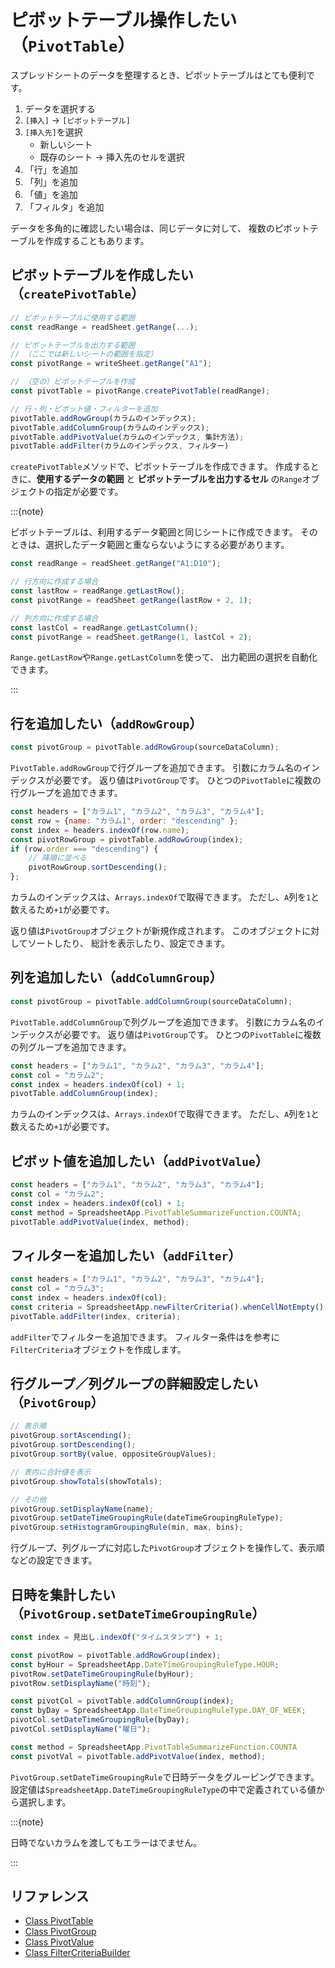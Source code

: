 # ピボットテーブル操作したい（`PivotTable`）

スプレッドシートのデータを整理するとき、ピボットテーブルはとても便利です。

1. データを選択する
2. `[挿入]` → `[ピボットテーブル]`
3. `[挿入先]`を選択
   - 新しいシート
   - 既存のシート → 挿入先のセルを選択
4. 「行」を追加
5. 「列」を追加
6. 「値」を追加
7. 「フィルタ」を追加

データを多角的に確認したい場合は、同じデータに対して、
複数のピボットテーブルを作成することもあります。

## ピボットテーブルを作成したい（`createPivotTable`）

```js
// ピボットテーブルに使用する範囲
const readRange = readSheet.getRange(...);

// ピボットテーブルを出力する範囲
// （ここでは新しいシートの範囲を指定）
const pivotRange = writeSheet.getRange("A1");

// （空の）ピボットテーブルを作成
const pivotTable = pivotRange.createPivotTable(readRange);

// 行・列・ピボット値・フィルターを追加
pivotTable.addRowGroup(カラムのインデックス);
pivotTable.addColumnGroup(カラムのインデックス);
pivotTable.addPivotValue(カラムのインデックス, 集計方法);
pivotTable.addFilter(カラムのインデックス, フィルター)
```

`createPivotTable`メソッドで、ピボットテーブルを作成できます。
作成するときに、**使用するデータの範囲** と **ピボットテーブルを出力するセル** の`Range`オブジェクトの指定が必要です。

:::{note}

ピボットテーブルは、利用するデータ範囲と同じシートに作成できます。
そのときは、選択したデータ範囲と重ならないようにする必要があります。

```js
const readRange = readSheet.getRange("A1:D10");

// 行方向に作成する場合
const lastRow = readRange.getLastRow();
const pivotRange = readSheet.getRange(lastRow + 2, 1);

// 列方向に作成する場合
const lastCol = readRange.getLastColumn();
const pivotRange = readSheet.getRange(1, lastCol + 2);
```

`Range.getLastRow`や`Range.getLastColumn`を使って、
出力範囲の選択を自動化できます。

:::

## 行を追加したい（`addRowGroup`）

```js
const pivotGroup = pivotTable.addRowGroup(sourceDataColumn);
```

`PivotTable.addRowGroup`で行グループを追加できます。
引数にカラム名のインデックスが必要です。
返り値は`PivotGroup`です。
ひとつの`PivotTable`に複数の行グループを追加できます。

```js
const headers = ["カラム1", "カラム2", "カラム3", "カラム4"];
const row = {name: "カラム1", order: "descending" };
const index = headers.indexOf(row.name);
const pivotRowGroup = pivotTable.addRowGroup(index);
if (row.order === "descending") {
    // 降順に並べる
    pivotRowGroup.sortDescending();
};
```

カラムのインデックスは、`Arrays.indexOf`で取得できます。
ただし、`A`列を`1`と数えるため`+1`が必要です。

返り値は`PivotGroup`オブジェクトが新規作成されます。
このオブジェクトに対してソートしたり、
総計を表示したり、設定できます。

## 列を追加したい（`addColumnGroup`）

```js
const pivotGroup = pivotTable.addColumnGroup(sourceDataColumn);
```

`PivotTable.addColumnGroup`で列グループを追加できます。
引数にカラム名のインデックスが必要です。
返り値は`PivotGroup`です。
ひとつの`PivotTable`に複数の列グループを追加できます。

```js
const headers = ["カラム1", "カラム2", "カラム3", "カラム4"];
const col = "カラム2";
const index = headers.indexOf(col) + 1;
pivotTable.addColumnGroup(index);
```

カラムのインデックスは、`Arrays.indexOf`で取得できます。
ただし、`A`列を`1`と数えるため`+1`が必要です。

## ピボット値を追加したい（`addPivotValue`）

```js
const headers = ["カラム1", "カラム2", "カラム3", "カラム4"];
const col = "カラム2";
const index = headers.indexOf(col) + 1;
const method = SpreadsheetApp.PivotTableSummarizeFunction.COUNTA;
pivotTable.addPivotValue(index, method);
```

## フィルターを追加したい（`addFilter`）

```js
const headers = ["カラム1", "カラム2", "カラム3", "カラム4"];
const col = "カラム3";
const index = headers.indexOf(col);
const criteria = SpreadsheetApp.newFilterCriteria().whenCellNotEmpty().build();
pivotTable.addFilter(index, criteria);
```

`addFilter`でフィルターを追加できます。
フィルター条件は[](./gas-spreadsheet-filter.md)を参考に`FilterCriteria`オブジェクトを作成します。

## 行グループ／列グループの詳細設定したい（`PivotGroup`）

```js
// 表示順
pivotGroup.sortAscending();
pivotGroup.sortDescending();
pivotGroup.sortBy(value, oppositeGroupValues);

// 表内に合計値を表示
pivotGroup.showTotals(showTotals);

// その他
pivotGroup.setDisplayName(name);
pivotGroup.setDateTimeGroupingRule(dateTimeGroupingRuleType);
pivotGroup.setHistogramGroupingRule(min, max, bins);
```

行グループ、列グループに対応した`PivotGroup`オブジェクトを操作して、表示順などの設定できます。

## 日時を集計したい（`PivotGroup.setDateTimeGroupingRule`）

```js
const index = 見出し.indexOf("タイムスタンプ") + 1;

const pivotRow = pivotTable.addRowGroup(index);
const byHour = SpreadsheetApp.DateTimeGroupingRuleType.HOUR;
pivotRow.setDateTimeGroupingRule(byHour);
pivotRow.setDisplayName("時刻");

const pivotCol = pivotTable.addColumnGroup(index);
const byDay = SpreadsheetApp.DateTimeGroupingRuleType.DAY_OF_WEEK;
pivotCol.setDateTimeGroupingRule(byDay);
pivotCol.setDisplayName("曜日");

const method = SpreadsheetApp.PivotTableSummarizeFunction.COUNTA
const pivotVal = pivotTable.addPivotValue(index, method);
```

`PivotGroup.setDateTimeGroupingRule`で日時データをグルーピングできます。
設定値は`SpreadsheetApp.DateTimeGroupingRuleType`の中で定義されている値から選択します。

:::{note}

日時でないカラムを渡してもエラーはでません。

:::

## リファレンス

- [Class PivotTable](https://developers.google.com/apps-script/reference/spreadsheet/pivot-table)
- [Class PivotGroup](https://developers.google.com/apps-script/reference/spreadsheet/pivot-group)
- [Class PivotValue](https://developers.google.com/apps-script/reference/spreadsheet/pivot-value)
- [Class FilterCriteriaBuilder](https://developers.google.com/apps-script/reference/spreadsheet/filter-criteria-builder)
